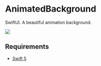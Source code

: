 # AnimatedBackground
SwiftUI. A beautiful animation background.

![](./SimulatorScreenRecording.gif)

## Requirements
- [Swift 5](https://developer.apple.com/swift/)
